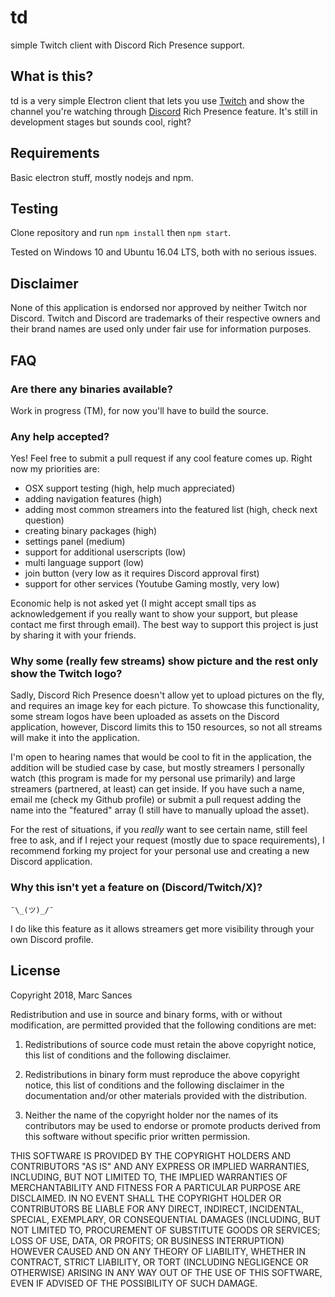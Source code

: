 # td

simple Twitch client with Discord Rich Presence support.

## What is this?

td is a very simple Electron client that lets you use [Twitch](https://www.twitch.tv/) and show the channel you're watching through [Discord](https://discordapp.com/) Rich Presence feature. It's still in development stages but sounds cool, right?

## Requirements

Basic electron stuff, mostly nodejs and npm.

## Testing

Clone repository and run ``npm install`` then ``npm start``. 

Tested on Windows 10 and Ubuntu 16.04 LTS, both with no serious issues.

## Disclaimer

None of this application is endorsed nor approved by neither Twitch nor Discord. Twitch and Discord are trademarks of their respective owners and their brand names are used only under fair use for information purposes.

## FAQ

### Are there any binaries available?

Work in progress (TM), for now you'll have to build the source.

### Any help accepted?

Yes! Feel free to submit a pull request if any cool feature comes up. Right now my priorities are:

* OSX support testing (high, help much appreciated)
* adding navigation features (high)
* adding most common streamers into the featured list (high, check next question)
* creating binary packages (high)
* settings panel (medium)
* support for additional userscripts (low)
* multi language support (low)
* join button (very low as it requires Discord approval first)
* support for other services (Youtube Gaming mostly, very low)

Economic help is not asked yet (I might accept small tips as acknowledgement if you really want to show your support, but please contact me first through email). The best way to support this project is just by sharing it with your friends.

### Why some (really few streams) show picture and the rest only show the Twitch logo?

Sadly, Discord Rich Presence doesn't allow yet to upload pictures on the fly, and requires an image key for each picture. To showcase this functionality, some stream logos have been uploaded as assets on the Discord application, however, Discord limits this to 150 resources, so not all streams will make it into the application.

I'm open to hearing names that would be cool to fit in the application, the addition will be studied case by case, but mostly streamers I personally watch (this program is made for my personal use primarily) and large streamers (partnered, at least) can get inside. If you have such a name, email me (check my Github profile) or submit a pull request adding the name into the "featured" array (I still have to manually upload the asset).

For the rest of situations, if you _really_ want to see certain name, still feel free to ask, and if I reject your request (mostly due to space requirements), I recommend forking my project for your personal use and creating a new Discord application.

### Why this isn't yet a feature on (Discord/Twitch/X)?

``¯\_(ツ)_/¯``

I do like this feature as it allows streamers get more visibility through your own Discord profile.

## License

Copyright 2018, Marc Sances

Redistribution and use in source and binary forms, with or without modification, are permitted provided that the following conditions are met:

1. Redistributions of source code must retain the above copyright notice, this list of conditions and the following disclaimer.

2. Redistributions in binary form must reproduce the above copyright notice, this list of conditions and the following disclaimer in the documentation and/or other materials provided with the distribution.

3. Neither the name of the copyright holder nor the names of its contributors may be used to endorse or promote products derived from this software without specific prior written permission.

THIS SOFTWARE IS PROVIDED BY THE COPYRIGHT HOLDERS AND CONTRIBUTORS "AS IS" AND ANY EXPRESS OR IMPLIED WARRANTIES, INCLUDING, BUT NOT LIMITED TO, THE IMPLIED WARRANTIES OF MERCHANTABILITY AND FITNESS FOR A PARTICULAR PURPOSE ARE DISCLAIMED. IN NO EVENT SHALL THE COPYRIGHT HOLDER OR CONTRIBUTORS BE LIABLE FOR ANY DIRECT, INDIRECT, INCIDENTAL, SPECIAL, EXEMPLARY, OR CONSEQUENTIAL DAMAGES (INCLUDING, BUT NOT LIMITED TO, PROCUREMENT OF SUBSTITUTE GOODS OR SERVICES; LOSS OF USE, DATA, OR PROFITS; OR BUSINESS INTERRUPTION) HOWEVER CAUSED AND ON ANY THEORY OF LIABILITY, WHETHER IN CONTRACT, STRICT LIABILITY, OR TORT (INCLUDING NEGLIGENCE OR OTHERWISE) ARISING IN ANY WAY OUT OF THE USE OF THIS SOFTWARE, EVEN IF ADVISED OF THE POSSIBILITY OF SUCH DAMAGE.
